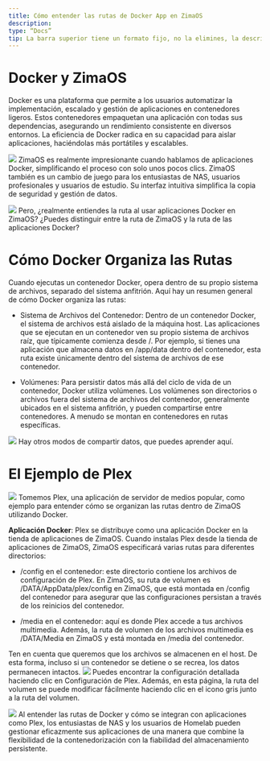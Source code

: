 ```yaml
---
title: Cómo entender las rutas de Docker App en ZimaOS
description:
type: “Docs”
tip: La barra superior tiene un formato fijo, no la elimines, la descripción es para el artículo, si no se llena se tomará el primer párrafo del contenido
---
```

# Docker y ZimaOS
Docker es una plataforma que permite a los usuarios automatizar la implementación, escalado y gestión de aplicaciones en contenedores ligeros. Estos contenedores empaquetan una aplicación con todas sus dependencias, asegurando un rendimiento consistente en diversos entornos. La eficiencia de Docker radica en su capacidad para aislar aplicaciones, haciéndolas más portátiles y escalables.

![](https://manage.icewhale.io/api/static/docs/1722494286724_image.png)
ZimaOS es realmente impresionante cuando hablamos de aplicaciones Docker, simplificando el proceso con solo unos pocos clics. ZimaOS también es un cambio de juego para los entusiastas de NAS, usuarios profesionales y usuarios de estudio. Su interfaz intuitiva simplifica la copia de seguridad y gestión de datos.

![](https://manage.icewhale.io/api/static/docs/1722494305565_image.png)
Pero, ¿realmente entiendes la ruta al usar aplicaciones Docker en ZimaOS? ¿Puedes distinguir entre la ruta de ZimaOS y la ruta de las aplicaciones Docker?

# Cómo Docker Organiza las Rutas
Cuando ejecutas un contenedor Docker, opera dentro de su propio sistema de archivos, separado del sistema anfitrión. Aquí hay un resumen general de cómo Docker organiza las rutas:

- Sistema de Archivos del Contenedor: Dentro de un contenedor Docker, el sistema de archivos está aislado de la máquina host. Las aplicaciones que se ejecutan en un contenedor ven su propio sistema de archivos raíz, que típicamente comienza desde /. Por ejemplo, si tienes una aplicación que almacena datos en /app/data dentro del contenedor, esta ruta existe únicamente dentro del sistema de archivos de ese contenedor.

- Volúmenes: Para persistir datos más allá del ciclo de vida de un contenedor, Docker utiliza volúmenes. Los volúmenes son directorios o archivos fuera del sistema de archivos del contenedor, generalmente ubicados en el sistema anfitrión, y pueden compartirse entre contenedores. A menudo se montan en contenedores en rutas específicas.

![](https://manage.icewhale.io/api/static/docs/1722494354267_image.png)
Hay otros modos de compartir datos, que puedes aprender aquí.

# El Ejemplo de Plex
![](https://manage.icewhale.io/api/static/docs/1722494383898_image.png)
Tomemos Plex, una aplicación de servidor de medios popular, como ejemplo para entender cómo se organizan las rutas dentro de ZimaOS utilizando Docker.

**Aplicación Docker**: Plex se distribuye como una aplicación Docker en la tienda de aplicaciones de ZimaOS. Cuando instalas Plex desde la tienda de aplicaciones de ZimaOS, ZimaOS especificará varias rutas para diferentes directorios:

- /config en el contenedor: este directorio contiene los archivos de configuración de Plex. En ZimaOS, su ruta de volumen es /DATA/AppData/plex/config en ZimaOS, que está montada en /config del contenedor para asegurar que las configuraciones persistan a través de los reinicios del contenedor.

- /media en el contenedor: aquí es donde Plex accede a tus archivos multimedia. Además, la ruta de volumen de los archivos multimedia es /DATA/Media en ZimaOS y está montada en /media del contenedor.

Ten en cuenta que queremos que los archivos se almacenen en el host. De esta forma, incluso si un contenedor se detiene o se recrea, los datos permanecen intactos.
![](https://manage.icewhale.io/api/static/docs/1722494441184_image.png)
Puedes encontrar la configuración detallada haciendo clic en Configuración de Plex. Además, en esta página, la ruta del volumen se puede modificar fácilmente haciendo clic en el icono gris junto a la ruta del volumen.

![](https://manage.icewhale.io/api/static/docs/1722494459333_image.png)
Al entender las rutas de Docker y cómo se integran con aplicaciones como Plex, los entusiastas de NAS y los usuarios de Homelab pueden gestionar eficazmente sus aplicaciones de una manera que combine la flexibilidad de la contenedorización con la fiabilidad del almacenamiento persistente.